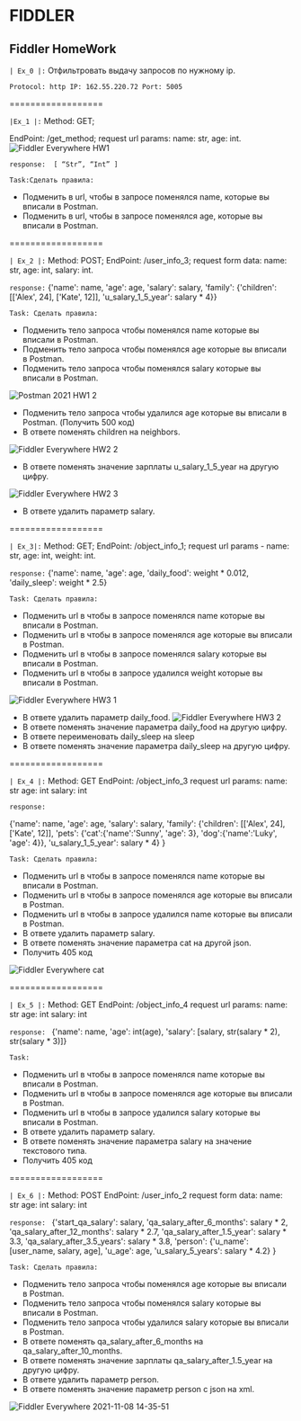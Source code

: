 # FIDDLER
## Fiddler HomeWork

`| Ex_0 |:` Отфильтровать выдачу запросов по нужному ip.

`Protocol: http
IP: 162.55.220.72
Port: 5005`

==================


`|Ex_1 |:` 
Method: GET;

EndPoint: /get_method; request url params: name: str, age: int.  
![Fiddler Everywhere HW1](https://user-images.githubusercontent.com/90832725/140714909-0580b437-5031-4dc3-94ef-66a3755b01ed.png)

 `response: 
[
    “Str”,
    “Int”
]
`


`Task:Сделать правила:`

 - Подменить в url, чтобы в запросе поменялся name, которые вы вписали в Postman.
 - Подменить в url, чтобы в запросе поменялся age, которые вы вписали в Postman. 


==================

`| Ex_2 |:`
Method: POST; EndPoint: /user_info_3; request form data: name: str, age: int, salary: int.

`response:` 
{'name': name,
          'age': age,
          'salary': salary,
          'family': {'children': [['Alex', 24], ['Kate', 12]],
                     'u_salary_1_5_year': salary * 4}}

`Task: Сделать правила:`

 - Подменить тело запроса чтобы поменялся name которые вы вписали в Postman.
 - Подменить тело запроса чтобы поменялся age которые вы вписали в Postman. 
 - Подменить тело запроса чтобы поменялся salary которые вы вписали в Postman. 
 
![Postman 2021 HW1 2](https://user-images.githubusercontent.com/90832725/140717852-6a8a3ada-b097-458d-9d22-d0eeae519a91.png)
 
 - Подменить тело запроса чтобы удалился age которые вы вписали в Postman.  (Получить 500 код)
 - В ответе поменять children на neighbors.
  
![Fiddler Everywhere HW2 2](https://user-images.githubusercontent.com/90832725/140718782-41e4253d-4b80-43e9-b3f5-d045d662fc22.png)
 
 - В ответе поменять значение зарплаты u_salary_1_5_year на другую цифру. 

![Fiddler Everywhere HW2 3](https://user-images.githubusercontent.com/90832725/140719055-85a6350a-4ebc-41b5-a6c3-a15f16c2ff59.png)
 - В ответе удалить параметр salary. 

==================

`| Ex_3|:`
Method: GET; EndPoint: /object_info_1; request url params - name: str, age: int, weight: int.

`response:` 
{'name': name,
          'age': age,
          'daily_food': weight * 0.012,
          'daily_sleep': weight * 2.5}

`Task: Сделать правила:`

 - Подменить url в чтобы в запросе поменялся name которые вы вписали в Postman.
 - Подменить url в чтобы в запросе поменялся age которые вы вписали в Postman. 
 - Подменить url в чтобы в запросе поменялся salary которые вы вписали в Postman. 
 - Подменить url в чтобы в запросе удалился weight которые вы вписали в Postman.

![Fiddler Everywhere HW3 1](https://user-images.githubusercontent.com/90832725/140719838-25592d33-490b-41a0-ae39-806ca77ebbf0.png)

 - В ответе удалить параметр  daily_food.
 ![Fiddler Everywhere HW3 2](https://user-images.githubusercontent.com/90832725/140720137-b1b9379a-ea84-4921-b3d9-29b62f47d2c2.png)
 - В ответе поменять значение параметра daily_food на другую цифру. 
 - В ответе переименовать daily_sleep на sleep
 - В ответе поменять значение параметра daily_sleep на другую цифру. 

==================

`| Ex_4 |:`
Method: GET
EndPoint: /object_info_3
request url params: 
 name: str
 age: int
 salary: int

`response:`
 
{'name': name,
          'age': age,
          'salary': salary,
          'family': {'children': [['Alex', 24], ['Kate', 12]],
                     'pets': {'cat':{'name':'Sunny',
                                     'age': 3},
                              'dog':{'name':'Luky',
                                     'age': 4}},
                     'u_salary_1_5_year': salary * 4}
          }

`Task: Сделать правила:`

 - Подменить url в чтобы в запросе поменялся name которые вы вписали в Postman.
 - Подменить url в чтобы в запросе поменялся age которые вы вписали в Postman. 
 - Подменить url в чтобы в запросе удалился name которые вы вписали в Postman.
 - В ответе удалить параметр  salary.
 - В ответе поменять значение параметра cat на другой json.
 - Получить 405 код 

![Fiddler Everywhere cat](https://user-images.githubusercontent.com/90832725/140722490-9020880f-f69b-44df-947f-58407e038973.png)


==================

`| Ex_5 |:`
Method: GET
EndPoint: /object_info_4
request url params: 
 name: str
 age: int
 salary: int

`response: `
{'name': name,
          'age': int(age),
          'salary': [salary, str(salary * 2), str(salary * 3)]}


`Task:`

 - Подменить url в чтобы в запросе поменялся name которые вы вписали в Postman.
 - Подменить url в чтобы в запросе поменялся age которые вы вписали в Postman. 
 - Подменить url в чтобы в запросе удалился salary которые вы вписали в Postman.
 - В ответе удалить параметр  salary.
 - В ответе поменять значение параметра salary на значение текстового типа. 
 - Получить 405 код

==================

`| Ex_6 |:`
Method: POST
EndPoint: /user_info_2
request form data: 
 name: str
 age: int
 salary: int

`response: `
{'start_qa_salary': salary,
          'qa_salary_after_6_months': salary * 2,
          'qa_salary_after_12_months': salary * 2.7,
          'qa_salary_after_1.5_year': salary * 3.3,
          'qa_salary_after_3.5_years': salary * 3.8,
          'person': {'u_name': [user_name, salary, age],
                     'u_age': age,
                     'u_salary_5_years': salary * 4.2}
          }


`Task: Сделать правила:`

 - Подменить тело запроса чтобы поменялся age которые вы вписали в Postman. 
 - Подменить тело запроса чтобы поменялся salary которые вы вписали в Postman. 
 - Подменить тело запроса чтобы удалился salary которые вы вписали в Postman.
 - В ответе поменять qa_salary_after_6_months на qa_salary_after_10_months. 
 - В ответе поменять значение зарплаты qa_salary_after_1.5_year на другую цифру. 
 - В ответе удалить параметр person. 
 - В ответе поменять значение параметр person с json на xml. 


![Fiddler Everywhere 2021-11-08 14-35-51](https://user-images.githubusercontent.com/90832725/140722777-726c4029-b55f-46f3-8788-79a428fe07a0.png)














